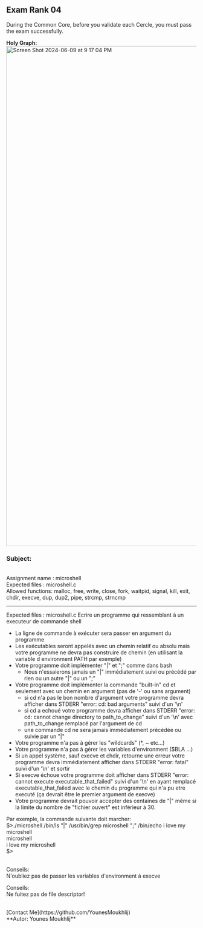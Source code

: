 ## Exam Rank 04

During the Common Core, before you validate each Cercle, you must pass the exam successfully.

**Holy Graph:**
<img width="1318" alt="Screen Shot 2024-06-09 at 9 17 04 PM" src="https://github.com/YounesMoukhlij/Exam_Rank_04_42/assets/123767564/a22d8237-95a7-439f-ab98-96fea7d87634">

### Subject:

<br>
Assignment name  : microshell
<br>
Expected files   : microshell.c
<br>
Allowed functions: malloc, free, write, close, fork, waitpid, signal, kill, exit, chdir, execve, dup, dup2, pipe, strcmp, strncmp
<br>

--------------------------------------------------------------------------------------

Expected files   : microshell.c
Ecrire un programme qui ressemblant à un executeur de commande shell
- La ligne de commande à exécuter sera passer en argument du programme
- Les exécutables seront appelés avec un chemin relatif ou absolu mais votre programme ne devra pas construire de chemin (en utilisant la variable d environment PATH par exemple)
- Votre programme doit implémenter "|" et ";" comme dans bash
	- Nous n'essaierons jamais un "|" immédiatement suivi ou précédé par rien ou un autre "|" ou un ";"
- Votre programme doit implémenter la commande "built-in" cd et seulement avec un chemin en argument (pas de '-' ou sans argument)
	- si cd n'a pas le bon nombre d'argument votre programme devra afficher dans STDERR "error: cd: bad arguments" suivi d'un '\n'
	- si cd a echoué votre programme devra afficher dans STDERR "error: cd: cannot change directory to path_to_change" suivi d'un '\n' avec path_to_change remplacé par l'argument de cd
	- une commande cd ne sera jamais immédiatement précédée ou suivie par un "|"
- Votre programme n'a pas à gérer les "wildcards" (*, ~ etc...)
- Votre programme n'a pas à gérer les variables d'environment ($BLA ...)
- Si un appel système, sauf execve et chdir, retourne une erreur votre programme devra immédiatement afficher dans STDERR "error: fatal" suivi d'un '\n' et sortir
- Si execve échoue votre programme doit afficher dans STDERR "error: cannot execute executable_that_failed" suivi d'un '\n' en ayant remplacé executable_that_failed avec le chemin du programme qui n'a pu etre executé (ça devrait être le premier argument de execve)
- Votre programme devrait pouvoir accepter des centaines de "|" même si la limite du nombre de "fichier ouvert" est inférieur à 30.

Par exemple, la commande suivante doit marcher:
<br>
$>./microshell /bin/ls "|" /usr/bin/grep microshell ";" /bin/echo i love my microshell
<br>
microshell
<br>
i love my microshell
<br>
$>
<br>

<br>
Conseils:
<br>
N'oubliez pas de passer les variables d'environment à execve
<br>

Conseils:
<br>
Ne fuitez pas de file descriptor!
<br>

<br>
[Contact Me](https://github.com/YounesMoukhlij)
<br>
**Autor: Younes Moukhlij**
